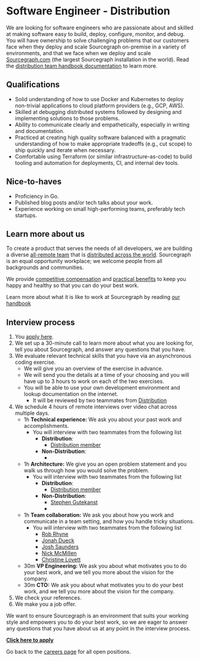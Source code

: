 # Software Engineer - Distribution

We are looking for software engineers who are passionate about and skilled at making software easy to build, deploy, configure, monitor, and debug. You will have ownership to solve challenging problems that our customers face when they deploy and scale Sourcegraph on-premise in a variety of environments, and that we face when we deploy and scale [Sourcegraph.com](https://sourcegraph.com/search) (the largest Sourcegraph installation in the world). Read the [distribution team handbook documentation](../distribution/index.md) to learn more.

## Qualifications

- Solid understanding of how to use Docker and Kubernetes to deploy non-trivial applications to cloud platform providers (e.g., GCP, AWS).
- Skilled at debugging distributed systems followed by designing and implementing solutions to those problems.
- Ability to communicate clearly and empathetically, especially in writing and documentation.
- Practiced at creating high quality software balanced with a pragmatic understanding of how to make appropriate tradeoffs (e.g., cut scope) to ship quickly and iterate when necessary.
- Comfortable using Terraform (or similar infrastructure-as-code) to build tooling and automation for deployments, CI, and internal dev tools.

## Nice-to-haves

- Proficiency in Go.
- Published blog posts and/or tech talks about your work.
- Experience working on small high-performing teams, preferably tech startups.

## Learn more about us

To create a product that serves the needs of all developers, we are building a diverse [all-remote team](../../../company/remote/index.md) that is [distributed across the world](../../../company/team/index.md). Sourcegraph is an equal opportunity workplace; we welcome people from all backgrounds and communities.

We provide [competitive compensation](../../people-ops/compensation.md) and [practical benefits](../../people-ops/benefits-and-perks.md) to keep you happy and healthy so that you can do your best work.

Learn more about what it is like to work at Sourcegraph by reading [our handbook](../../index.md)

## Interview process

1. You [apply here](https://jobs.lever.co/sourcegraph/ddef3b91-ce19-4b22-8db4-65e159d7ff2b/apply).
1. We set up a 30-minute call to learn more about what you are looking for, tell you about Sourcegraph, and answer any questions that you have.
1. We evaluate relevant technical skills that you have via an asynchronous coding exercise.
   - We will give you an overview of the exercise in advance.
   - We will send you the details at a time of your choosing and you will have up to 3 hours to work on each of the two exercises.
   - You will be able to use your own development environment and lookup documentation on the internet.
     - It will be reviewed by two teammates from [Distribution](https://about.sourcegraph.com/handbook/engineering/distribution#members)
1. We schedule 4 hours of remote interviews over video chat across multiple days.
   - 1h **Technical experience:** We ask you about your past work and accomplishments.
     - You will interview with two teammates from the following list
       - **Distribution**:
         - [Distribution member](https://about.sourcegraph.com/handbook/engineering/distribution#members)
       - **Non-Distribution**:
         - []()
   - 1h **Architecture:** We give you an open problem statement and you walk us through how you would solve the problem.
     - You will interview with two teammates from the following list
       - **Distribution**:
         - [Distribution member](https://about.sourcegraph.com/handbook/engineering/distribution#members)
       - **Non-Distribution**:
         - [Stephen Gutekanst](../../../company/team/index.md#stephen-gutekanst)
         - []()
   - 1h **Team collaboration:** We ask you about how you work and communicate in a team setting, and how you handle tricky situations.
     - You will interview with two teammates from the following list
       - [Rob Rhyne](../../../company/team/index.md#rob-rhyne)
       - [Jonah Dueck](../../../company/team/index.md#jonah-dueck-he-him)
       - [Josh Saunders](../../../company/team/index.md#josh-saunders)
       - [Nick McMillen](../../../company/team/index.md#nick-mcmillen-he-him)
       - [Christine Lovett](../../../company/team/index.md#christine-lovett-she-her)
   - 30m **VP Engineering:** We ask you about what motivates you to do your best work, and we tell you more about the vision for the company.
   - 30m **CTO:** We ask you about what motivates you to do your best work, and we tell you more about the vision for the company.
1. We check your references.
1. We make you a job offer.

We want to ensure Sourcegraph is an environment that suits your working style and empowers you to do your best work, so we are eager to answer any questions that you have about us at any point in the interview process.

**[Click here to apply](https://jobs.lever.co/sourcegraph/ddef3b91-ce19-4b22-8db4-65e159d7ff2b/apply)**

Go back to the [careers page](../../../company/careers.md) for all open positions.
